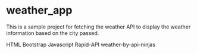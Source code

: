 # weather_app

This is a sample project for fetching the weather API to display the weather information based on the city passed.

HTML
Bootstrap
Javascript
Rapid-API
weather-by-api-ninjas

